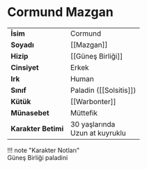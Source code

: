 # Cormund Mazgan  
  
<div class="grid" markdown>  
  
|  |  |  
|---|---|  
| **İsim** | Cormund |  
| **Soyadı** | [[Mazgan]] |  
| **Hizip** | [[Güneş Birliği]] |  
| **Cinsiyet** | Erkek |  
| **Irk** | Human |  
| **Sınıf** | Paladin ([[Solsitis]]) |  
| **Kütük** | [[Warbonter]] |  
| **Münasebet** | Müttefik |  
| **Karakter Betimi** | 30 yaşlarında<br>Uzun at kuyruklu |  
  
  
!!! note "Karakter Notları"  
	Güneş Birliği paladini  
  
  
</div>